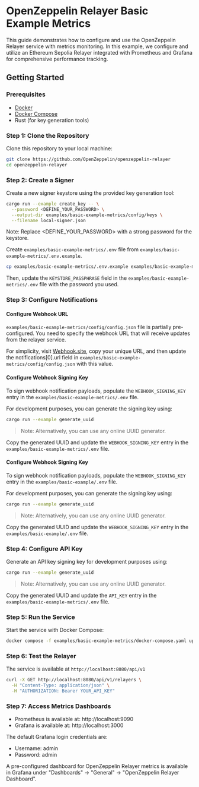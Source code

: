 # OpenZeppelin Relayer Basic Example Metrics

This guide demonstrates how to configure and use the OpenZeppelin Relayer service with metrics monitoring. In this example, we configure and utilize an Ethereum Sepolia Relayer integrated with Prometheus and Grafana for comprehensive performance tracking.


## Getting Started


### Prerequisites

- [Docker](https://docs.docker.com/get-docker/)
- [Docker Compose](https://docs.docker.com/compose/install/)
- Rust (for key generation tools)


### Step 1: Clone the Repository

Clone this repository to your local machine:

```bash
git clone https://github.com/OpenZeppelin/openzeppelin-relayer
cd openzeppelin-relayer
```


### Step 2: Create a Signer

Create a new signer keystore using the provided key generation tool:

```sh
cargo run --example create_key -- \
  --password <DEFINE_YOUR_PASSWORD> \
  --output-dir examples/basic-example-metrics/config/keys \
  --filename local-signer.json
```

Note: Replace <DEFINE_YOUR_PASSWORD> with a strong password for the keystore.


Create `examples/basic-example-metrics/.env` file from `examples/basic-example-metrics/.env.example`.

```bash
cp examples/basic-example-metrics/.env.example examples/basic-example-metrics/.env
```


Then, update the `KEYSTORE_PASSPHRASE` field in the `examples/basic-example-metrics/.env` file with the password you used.



### Step 3: Configure Notifications


#### Configure Webhook URL

`examples/basic-example-metrics/config/config.json` file is partially pre-configured. You need to specify the webhook URL that will receive updates from the relayer service.

For simplicity, visit [Webhook.site](https://webhook.site), copy your unique URL, and then update the notifications[0].url field in `examples/basic-example-metrics/config/config.json` with this value.


#### Configure Webhook Signing Key

To sign webhook notification payloads, populate the `WEBHOOK_SIGNING_KEY` entry in the `examples/basic-example-metrics/.env` file.

For development purposes, you can generate the signing key using:

```bash
cargo run --example generate_uuid
```
> Note: Alternatively, you can use any online UUID generator.


Copy the generated UUID and update the `WEBHOOK_SIGNING_KEY` entry in the `examples/basic-example-metrics/.env` file.


#### Configure Webhook Signing Key

To sign webhook notification payloads, populate the `WEBHOOK_SIGNING_KEY` entry in the `examples/basic-example/.env` file.

For development purposes, you can generate the signing key using:

```bash
cargo run --example generate_uuid
```
> Note: Alternatively, you can use any online UUID generator.


Copy the generated UUID and update the `WEBHOOK_SIGNING_KEY` entry in the `examples/basic-example/.env` file.


### Step 4: Configure API Key

Generate an API key signing key for development purposes using:

```bash
cargo run --example generate_uuid
```
> Note: Alternatively, you can use any online UUID generator.


Copy the generated UUID and update the `API_KEY` entry in the `examples/basic-example-metrics/.env` file.



### Step 5: Run the Service

Start the service with Docker Compose:

```bash
docker compose -f examples/basic-example-metrics/docker-compose.yaml up
```


### Step 6: Test the Relayer

The service is available at `http://localhost:8080/api/v1`

```bash
curl -X GET http://localhost:8080/api/v1/relayers \
  -H "Content-Type: application/json" \
  -H "AUTHORIZATION: Bearer YOUR_API_KEY"
```


### Step 7: Access Metrics Dashboards

- Prometheus is available at: http://localhost:9090
- Grafana is available at: http://localhost:3000

The default Grafana login credentials are:
- Username: admin
- Password: admin

A pre-configured dashboard for OpenZeppelin Relayer metrics is available in Grafana under "Dashboards" → "General" → "OpenZeppelin Relayer Dashboard".
